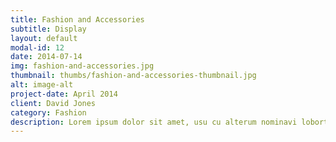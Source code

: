 ```yaml
---
title: Fashion and Accessories
subtitle: Display
layout: default
modal-id: 12
date: 2014-07-14
img: fashion-and-accessories.jpg
thumbnail: thumbs/fashion-and-accessories-thumbnail.jpg
alt: image-alt
project-date: April 2014
client: David Jones
category: Fashion
description: Lorem ipsum dolor sit amet, usu cu alterum nominavi lobortis.
---
```

